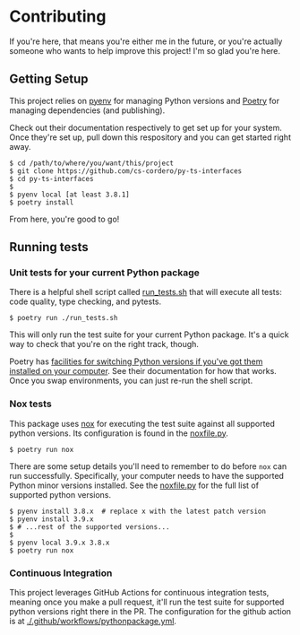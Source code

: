 # Contributing

If you're here, that means you're either me in the future, or you're actually someone who wants to help improve this project! I'm so glad you're here.

## Getting Setup

This project relies on [pyenv](https://github.com/pyenv/pyenv) for managing Python versions and [Poetry](https://python-poetry.org/) for managing dependencies (and publishing).

Check out their documentation respectively to get set up for your system. Once they're set up, pull down this respository and you can get started right away.

```shell
$ cd /path/to/where/you/want/this/project
$ git clone https://github.com/cs-cordero/py-ts-interfaces
$ cd py-ts-interfaces
$
$ pyenv local [at least 3.8.1]
$ poetry install
```

From here, you're good to go!

## Running tests

### Unit tests for your current Python package

There is a helpful shell script called [run_tests.sh](./run_tests.sh) that will execute all tests: code quality, type checking, and pytests.

```shell
$ poetry run ./run_tests.sh
```

This will only run the test suite for your current Python package. It's a quick way to check that you're on the right track, though.

Poetry has [facilities for switching Python versions if you've got them installed on your computer](https://python-poetry.org/docs/managing-environments/#switching-between-environments). See their documentation for how that works. Once you swap environments, you can just re-run the shell script.

### Nox tests

This package uses [nox](https://nox.thea.codes/en/stable/index.html) for executing the test suite against all supported python versions. Its configuration is found in the [noxfile.py](./noxfile.py).

```shell
$ poetry run nox
```

There are some setup details you'll need to remember to do before `nox` can run successfully. Specifically, your computer needs to have the supported Python minor versions installed. See the [noxfile.py](./noxfile.py) for the full list of supported python versions.

```shell
$ pyenv install 3.8.x  # replace x with the latest patch version
$ pyenv install 3.9.x
$ # ...rest of the supported versions...
$
$ pyenv local 3.9.x 3.8.x
$ poetry run nox
```

### Continuous Integration

This project leverages GitHub Actions for continuous integration tests, meaning once you make a pull request, it'll run the test suite for supported python versions right there in the PR. The configuration for the github action is at [./.github/workflows/pythonpackage.yml](./.github/workflows/pythonpackage.yml).
